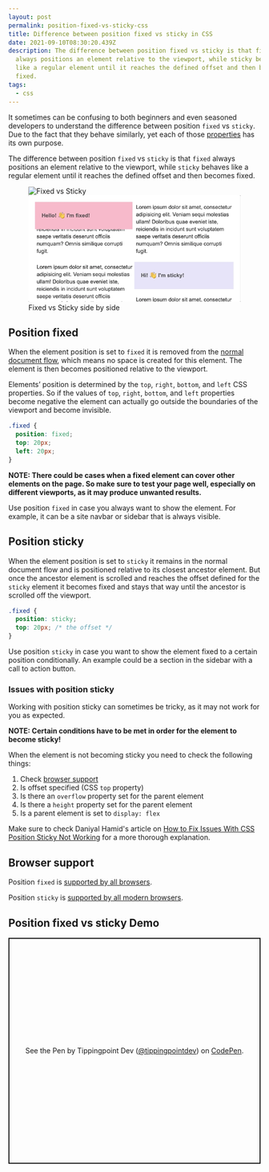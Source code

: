 ```yaml
---
layout: post
permalink: position-fixed-vs-sticky-css
title: Difference between position fixed vs sticky in CSS
date: 2021-09-10T08:30:20.439Z
description: The difference between position fixed vs sticky is that fixed
  always positions an element relative to the viewport, while sticky behaves
  like a regular element until it reaches the defined offset and then becomes
  fixed.
tags:
  - css
---
```


It sometimes can be confusing to both beginners and even seasoned developers to understand the difference between position `fixed` vs `sticky`. Due to the fact that they behave similarly, yet each of those [properties](https://developer.mozilla.org/en-US/docs/Web/CSS/position#values) has its own purpose.

The difference between position `fixed` vs `sticky` is that `fixed` always positions an element relative to the viewport, while `sticky` behaves like a regular element until it reaches the defined offset and then becomes fixed.

<figure>
  <img class="shadow lozad" data-src="/images/misc/fixed-vs-sticky.gif" alt="Fixed vs Sticky">
  <noscript>
    <img class="shadow" src="/images/misc/fixed-vs-sticky.gif" alt="Fixed vs Sticky">
  </noscript>
  <figcaption>Fixed vs Sticky side by side</figcaption>
</figure>

## Position fixed

When the element position is set to `fixed` it is removed from the [normal document flow](https://developer.mozilla.org/en-US/docs/Learn/CSS/CSS_layout/Normal_Flow), which means no space is created for this element. The element is then becomes positioned relative to the viewport.

Elements’ position is determined by the `top`, `right`, `bottom`, and `left` CSS properties. So if the values of `top`, `right`, `bottom`, and `left` properties become negative the element can actually go outside the boundaries of the viewport and become invisible.

```css
.fixed {
  position: fixed;
  top: 20px;
  left: 20px;
}
```

**NOTE: There could be cases when a fixed element can cover other elements on the page. So make sure to test your page well, especially on different viewports, as it may produce unwanted results.**

Use position `fixed` in case you always want to show the element. For example, it can be a site navbar or sidebar that is always visible.

## Position sticky

When the element position is set to `sticky` it remains in the normal document flow and is positioned relative to its closest ancestor element. But once the ancestor element is scrolled and reaches the offset defined for the `sticky` element it becomes fixed and stays that way until the ancestor is scrolled off the viewport.

```css
.fixed {
  position: sticky;
  top: 20px; /* the offset */
}
```

Use position `sticky` in case you want to show the element fixed to a certain position conditionally. An example could be a section in the sidebar with a call to action button.

### Issues with position sticky

Working with position sticky can sometimes be tricky, as it may not work for you as expected.

**NOTE: Certain conditions have to be met in order for the element to become sticky!**

When the element is not becoming sticky you need to check the following things:

1. Check [browser support](#browser-support)
2. Is offset specified (CSS `top` property)
3. Is there an `overflow` property set for the parent element
4. Is there a `height` property set for the parent element
5. Is a parent element is set to `display: flex`

Make sure to check Daniyal Hamid's article on [How to Fix Issues With CSS Position Sticky Not Working](https://www.designcise.com/web/tutorial/how-to-fix-issues-with-css-position-sticky-not-working#checking-if-an-ancestor-element-has-overflow-property-set) for a more thorough explanation.

## Browser support

Position `fixed` is [supported by all browsers](https://caniuse.com/css-fixed).

Position `sticky` is [supported by all modern browsers](https://caniuse.com/css-sticky).

## Position fixed vs sticky Demo

<p class="codepen" data-height="450" data-default-tab="result" data-slug-hash="rNwyPrN" data-user="tippingpointdev" style="height: 450px; box-sizing: border-box; display: flex; align-items: center; justify-content: center; border: 2px solid; margin: 1em 0; padding: 1em;">
<span>See the Pen <a href="https://codepen.io/tippingpointdev/pen/rNwyPrN">
</a> by Tippingpoint Dev (<a href="https://codepen.io/tippingpointdev">@tippingpointdev</a>) on <a href="https://codepen.io">CodePen</a>.</span>
</p>

<script async src="https://cpwebassets.codepen.io/assets/embed/ei.js"></script>